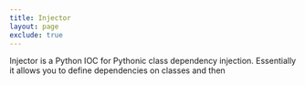 ```yaml
---
title: Injector
layout: page
exclude: true
---
```


Injector is a Python IOC for Pythonic class dependency injection. Essentially it allows you to define dependencies on classes and then 
<!--stackedit_data:
eyJoaXN0b3J5IjpbLTY0MzkzNjc1MV19
-->